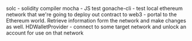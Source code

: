 solc - solidity compiler
mocha - JS test
gonache-cli - test local ethereum network that we're going to deploy out contract to
web3 - portal to the Ethereum world. Retrieve information form the network and make changes as well.
HDWalletProvider - connect to some target network and unlock an account for use on that network
